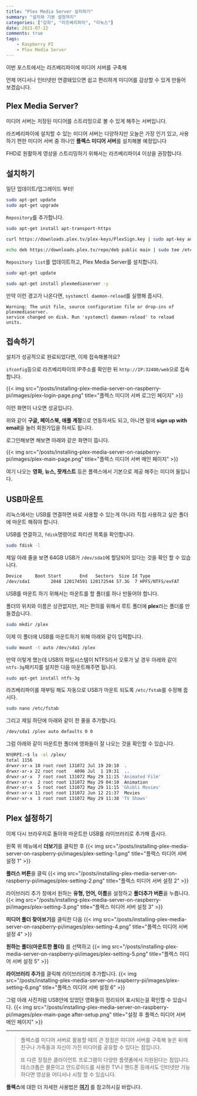 ```yaml
---
title: "Plex Media Server 설치하기"
summary: "설치와 기본 설정까지"
categories: ["강좌", "라즈베리파이", "리눅스"]
date: 2021-07-22
comments: true
tags:
    - Raspberry PI
    - Plex Media Server
---
```


이번 포스트에서는 라즈베리파이에 미디어 서버를 구축해

언제 어디서나 인터넷만 연결돼있으면 쉽고 편리하게 미디어를 감상할 수 있게 만들어 보겠습니다.

## Plex Media Server?

미디어 서버는 저장된 미디어를 스트리밍으로 볼 수 있게 해주는 서버입니다.

라즈베리파이에 설치할 수 있는 미디어 서버는 다양하지만 오늘은 가장 인기 있고, 사용하기 편한 미디어 서버 중 하나인 **플렉스 미디어 서버**를 설치해볼 예정입니다

FHD로 원활하게 영상을 스트리밍하기 위해서는 라즈베리파이4 이상을 권장합니다.

## 설치하기

일단 업데이트/업그레이드 부터!

```sh
sudo apt-get update
sudo apt-get upgrade
```

`Repository`를 추가합니다.

```sh
sudo apt-get install apt-transport-https

curl https://downloads.plex.tv/plex-keys/PlexSign.key | sudo apt-key add -

echo deb https://downloads.plex.tv/repo/deb public main | sudo tee /etc/apt/sources.list.d/plexmediaserver.list
```

`Repository list`를 업데이트하고, Plex Media Server를 설치합니다.

```sh
sudo apt-get update

sudo apt-get install plexmediaserver -y
```

만약 이런 경고가 나온다면, `systemctl daemon-reload`를 실행해 줍시다.

```
Warning: The unit file, source configuration file or drop-ins of plexmediaserver.
service changed on disk. Run 'systemctl daemon-reload' to reload units.
```

## 접속하기

설치가 성공적으로 완료되었다면, 이제 접속해볼까요?

`ifconfig`등으로 라즈베리파이의 IP주소를 확인한 뒤 `http://IP:32400/web`으로 접속합니다.

{{< img src="/posts/installing-plex-media-server-on-raspberry-pi/images/plex-login-page.png" title="플렉스 미디어 서버 로그인 페이지" >}}

이런 화면이 나오면 성공입니다.

위와 같이 **구글, 페이스북, 애플 계정**으로 연동하셔도 되고, 아니면 밑에 **sign up with email**을 눌러 회원가입을 하셔도 됩니다.

로그인해보면 해보면 아래와 같은 화면이 뜹니다.

{{< img src="/posts/installing-plex-media-server-on-raspberry-pi/images/plex-main-page.png" title="플렉스 미디어 서버 메인 페이지" >}}

여기 나오는 **영화, 뉴스, 팟캐스트** 등은 플렉스에서 기본으로 제공 해주는 미디어 들입니다.

## USB마운트

리눅스에서는 USB를 연결하면 바로 사용할 수 있는게 아니라 직접 사용하고 싶은 폴더에 마운트 해줘야 합니다.

USB를 연결하고,
`fdisk`명령어로 파티션 목록을 확인합니다.

```sh
sudo fdisk -l
```

제일 아래 줄을 보면 64GB USB가 `/dev/sda1`에 할당되어 있다는 것을 확인 할 수 있습니다.

```sh
Device     Boot Start       End   Sectors  Size Id Type
/dev/sda1        2048 120174591 120172544 57.3G  7 HPFS/NTFS/exFAT
```

USB를 마운트 하기 위해서는 마운트를 할 폴더를 하나 만들어야 합니다.

폴더의 위치와 이름은 상관없지만, 저는 편의를 위해서 루트 폴더에 **plex**라는 폴더를 만들겠습니다.

```sh
sudo mkdir /plex
```

이제 이 폴더에 USB를 마운트하기 위해 아래와 같이 입력합니다.

```sh
sudo mount -t auto /dev/sda1 /plex
```

만약 이렇게 했는데 USB의 파일시스템이 NTFS라서 오류가 날 경우 아래와 같이 `ntfs-3g`패키지를 설치한 다음 마운트해주면 됩니다.

```sh
sudo apt-get install ntfs-3g
```

라즈베리파이를 재부팅 해도 자동으로 USB가 마운트 되도록 `/etc/fstab`를 수정해 줍시다.

```sh
sudo nano /etc/fstab
```

그리고 제일 하단에 아래와 같이 한 줄을 추가합니다.

```sh
/dev/sda1 /plex auto defaults 0 0
```

그럼 아래와 같이 마운트한 폴더에 영화들이 잘 나오는 것을 확인할 수 있습니다.

```sh
NY@RPI:~$ ls -al /plex/
total 1156
drwxr-xr-x 10 root root 131072 Jul 19 20:10  .
drwxr-xr-x 22 root root   4096 Jul  1 19:31  ..
drwxr-xr-x  7 root root 131072 May 29 11:15 'Animated Film'
drwxr-xr-x  2 root root 131072 May 29 04:10  Animation
drwxr-xr-x  5 root root 131072 May 29 11:15 'Ghibli Movies'
drwxr-xr-x 11 root root 131072 Jun 12 21:37  Movies
drwxr-xr-x  3 root root 131072 May 29 11:38 'TV Shows'
```

## Plex 설정하기

이제 다시 브라우저로 돌아와 마운트한 USB를 라이브러리로 추가해 줍시다.

왼쪽 위 메뉴에서 **더보기**를 클릭한 후
{{< img src="/posts/installing-plex-media-server-on-raspberry-pi/images/plex-setting-1.png" title="플렉스 미디어 서버 설정 1" >}}

**플러스 버튼**을 클릭
{{< img src="/posts/installing-plex-media-server-on-raspberry-pi/images/plex-setting-2.png" title="플렉스 미디어 서버 설정 2" >}}

라이브러리 추가 창에서 원하는 **유형, 언어, 이름**을 설정하고 **폴더추가 버튼**을 누릅니다.
{{< img src="/posts/installing-plex-media-server-on-raspberry-pi/images/plex-setting-3.png" title="플렉스 미디어 서버 설정 3" >}}

**미디어 폴더 찾아보기**를 클릭한 다음
{{< img src="/posts/installing-plex-media-server-on-raspberry-pi/images/plex-setting-4.png" title="플렉스 미디어 서버 설정 4" >}}

**원하는 폴더(마운트한 폴더)** 를 선택하고
{{< img src="/posts/installing-plex-media-server-on-raspberry-pi/images/plex-setting-5.png" title="플렉스 미디어 서버 설정 5" >}}

**라이브러리 추가**를 클릭해 라이브러리에 추가합니다.
{{< img src="/posts/installing-plex-media-server-on-raspberry-pi/images/plex-setting-6.png" title="플렉스 미디어 서버 설정 6" >}}

그럼 아래 사진처럼 USB안에 있었던 영화들이 정리되어 표시되는걸 확인할 수 있습니다.
{{< img src="/posts/installing-plex-media-server-on-raspberry-pi/images/plex-main-page after-setup.png" title="설정 후 플렉스 미디어 서버 메인 페이지" >}}

---

> 플렉스를 미디어 서버로 활용할 때의 큰 장점은 미디어 서버를 구축해 놓은 뒤에 친구나 가족들과 자신이 가진 미디어를 공유할 수 있다는 점입니다.
>
> 또 다른 장점은 클라이언트 프로그램이 다양한 플랫폼에서 지원된다는 점입니다. 데스크톱은 물론이고 안드로이드를 사용한 TV나 핸드폰 등에서도 인터넷만 가능하다면 영상을 어디서나 시청 할 수 있습니다.

**플렉스**에 대한 더 자세한 사용법은 **[여기](https://www.plex.tv/)** 를 참고하시길 바랍니다.
